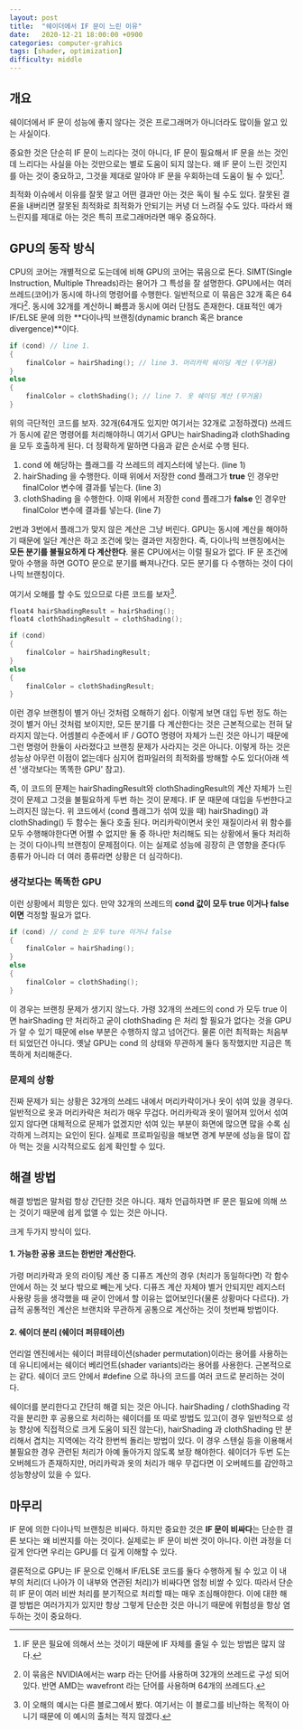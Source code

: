```yaml
---
layout: post
title:  "쉐이더에서 IF 문이 느린 이유"
date:   2020-12-21 18:00:00 +0900
categories: computer-grahics
tags: [shader, optimization]
difficulty: middle
---
```

## 개요
쉐이더에서 IF 문이 성능에 좋지 않다는 것은 프로그래머가 아니더라도 많이들 알고 있는 사실이다.

중요한 것은 단순히 IF 문이 느리다는 것이 아니다, IF 문이 필요해서 IF 문을 쓰는 것인데 느리다는 사실을 아는 것만으로는 별로 도움이 되지 않는다.
왜 IF 문이 느린 것인지를 아는 것이 중요하고, 그것을 제대로 알아야 IF 문을 우회하는데 도움이 될 수 있다[^1].

최적화 이슈에서 이유를 잘못 알고 어떤 결과만 아는 것은 독이 될 수도 있다. 잘못된 결론을 내버리면 잘못된 최적화로 최적화가 안되기는 커녕 더 느려질 수도 있다.
따라서 왜 느린지를 제대로 아는 것은 특히 프로그래머라면 매우 중요하다.

## GPU의 동작 방식
CPU의 코어는 개별적으로 도는데에 비해 GPU의 코어는 묶음으로 돈다. SIMT(Single Instruction, Multiple Threads)라는 용어가 그 특성을 잘 설명한다. GPU에서는 여러 쓰레드(코어)가 동시에 하나의 명령어를 수행한다. 일반적으로 이 묶음은 32개 혹은 64개다[^2]. 동시에 32개를 계산하니 빠름과 동시에 여러 단점도 존재한다. 대표적인 예가 IF/ELSE 문에 의한 **다이나믹 브랜칭(dynamic branch 혹은 brance divergence)**이다.

```cpp
if (cond) // line 1.
{
    finalColor = hairShading(); // line 3. 머리카락 쉐이딩 계산 (무거움)
}
else
{
    finalColor = clothShading(); // line 7. 옷 쉐이딩 계산 (무거움)
}
```

위의 극단적인 코드를 보자. 32개(64개도 있지만 여기서는 32개로 고정하겠다) 쓰레드가 동시에 같은 명령어를 처리해야하니 여기서 GPU는 hairShading과 clothShading을 모두 호출하게 된다.
더 정확하게 말하면 다음과 같은 순서로 수행 된다.

1. cond 에 해당하는 플래그를 각 쓰레드의 레지스터에 넣는다. (line 1)
2. hairShading 을 수행한다. 이때 위에서 저장한 cond 플래그가 **true** 인 경우만 finalColor 변수에 결과를 넣는다. (line 3)
3. clothShading 을 수행한다. 이때 위에서 저장한 cond 플래그가 **false** 인 경우만 finalColor 변수에 결과를 넣는다. (line 7)

2번과 3번에서 플래그가 맞지 않은 계산은 그냥 버린다. GPU는 동시에 계산을 해야하기 때문에 일단 계산은 하고 조건에 맞는 결과만 저장한다. 즉, 다이나믹 브랜칭에서는 **모든 분기를 불필요하게 다 계산한다**.
물론 CPU에서는 이럴 필요가 없다. IF 문 조건에 맞아 수행을 하면 GOTO 문으로 분기를 빠져나간다. 모든 분기를 다 수행하는 것이 다이나믹 브랜칭이다.

여기서 오해를 할 수도 있으므로 다른 코드를 보자[^3].

```cpp
float4 hairShadingResult = hairShading();
float4 clothShadingResult = clothShading();

if (cond)
{
    finalColor = hairShadingResult;
}
else
{
    finalColor = clothShadingResult;
}
```

이런 경우 브랜칭이 별거 아닌 것처럼 오해하기 쉽다. 이렇게 보면 대입 두번 정도 하는 것이 별거 아닌 것처럼 보이지만, 모든 분기를 다 계산한다는 것은 근본적으로는 전혀 달라지지 않는다.
어셈블리 수준에서 IF / GOTO 명령어 자체가 느린 것은 아니기 때문에 그런 명령어 한둘이 사라졌다고 브랜칭 문제가 사라지는 것은 아니다.
이렇게 하는 것은 성능상 아무런 이점이 없는데다 심지어 컴파일러의 최적화를 방해할 수도 있다(아래 섹션 '생각보다는 똑똑한 GPU' 참고).

즉, 이 코드의 문제는 hairShadingResult와 clothShadingResult의 계산 자체가 느린 것이 문제고 그것을 불필요하게 두번 하는 것이 문제다. IF 문 때문에 대입을 두번한다고 느려지진 않는다.
위 코드에서 (cond 플래그가 섞여 있을 때) hairShading() 과 clothShading() 두 함수는 둘다 호출 된다.
머리카락이면서 옷인 재질이라서 위 함수를 모두 수행해야한다면 어쩔 수 없지만 둘 중 하나만 처리해도 되는 상황에서 둘다 처리하는 것이 다이나믹 브랜칭이 문제점이다.
이는 실제로 성능에 굉장히 큰 영향을 준다(두 종류가 아니라 더 여러 종류라면 상황은 더 심각하다).

### 생각보다는 똑똑한 GPU
이런 상황에서 희망은 있다. 만약 32개의 쓰레드의 **cond 값이 모두 true 이거나 false 이면** 걱정할 필요가 없다.

```cpp
if (cond) // cond 는 모두 ture 이거나 false
{
    finalColor = hairShading();
}
else
{
    finalColor = clothShading();
}
```

이 경우는 브랜칭 문제가 생기지 않느다. 가령 32개의 쓰레드의 cond 가 모두 true 이면 hairShading 만 처리하고 굳이 clothShading 은 처리 할 필요가 없다는 것을 GPU가 알 수 있기 때문에 else 부분은 수행하지 않고 넘어간다. 물론 이런 최적화는 처음부터 되었던건 아니다. 옛날 GPU는 cond 의 상태와 무관하게 둘다 동작했지만 지금은 똑똑하게 처리해준다.

### 문제의 상황
진짜 문제가 되는 상황은 32개의 쓰레드 내에서 머리카락이거나 옷이 섞여 있을 경우다. 일반적으로 옷과 머리카락은 처리가 매우 무겁다. 
머리카락과 옷이 떨어져 있어서 섞여 있지 않다면 대체적으로 문제가 없겠지만 섞여 있는 부분이 화면에 많으면 많을 수록 심각하게 느려지는 요인이 된다. 실제로 프로파일링을 해보면 경계 부분에 성능을 많이 잡아 먹는 것을 시각적으로도 쉽게 확인할 수 있다.

## 해결 방법
해결 방법은 말처럼 항상 간단한 것은 아니다. 재차 언급하자면 IF 문은 필요에 의해 쓰는 것이기 때문에 쉽게 없앨 수 있는 것은 아니다.

크게 두가지 방식이 있다.
#### 1. 가능한 공용 코드는 한번만 계산한다.

가령 머리카락과 옷의 라이팅 계산 중 디퓨즈 계산의 경우 (처리가 동일하다면) 각 함수 안에서 하는 것 보다 밖으로 빼는게 낫다. 디퓨즈 계산 자체야 별거 안되지만 레지스터 사용량 등을 생각했을 때 굳이 안에서 할 이유는 없어보인다(물론 상황마다 다르다).
가급적 공통적인 계산은 브랜치와 무관하게 공통으로 계산하는 것이 첫번째 방법이다.

#### 2. 쉐이더 분리 (쉐이더 퍼뮤테이션)

언리얼 엔진에서는 쉐이더 퍼뮤테이션(shader permutation)이라는 용어를 사용하는데 유니티에서는 쉐이더 베리언트(shader variants)라는 용어를 사용한다. 근본적으로는 같다. 쉐이더 코드 안에서 #define 으로 하나의 코드를 여러 코드로 분리하는 것이다.

쉐이더를 분리한다고 간단히 해결 되는 것은 아니다. hairShading / clothShading 각각을 분리한 후 공용으로 처리하는 쉐이더를 또 따로 방법도 있고(이 경우 일반적으로 성능 향상에 직접적으로 크게 도움이 되진 않는다),
hairShading 과 clothShading 만 분리해서 겹치는 지역에는 각각 한번씩 돌리는 방법이 있다. 이 경우 스텐실 등을 이용해서 불필요한 경우 관련된 처리가 아예 돌아가지 않도록 보장 해야한다.
쉐이더가 두번 도는 오버헤드가 존재하지만, 머리카락과 옷의 처리가 매우 무겁다면 이 오버헤드를 감안하고 성능향상이 있을 수 있다.

## 마무리
IF 문에 의한 다이나믹 브랜칭은 비싸다. 하지만 중요한 것은 **IF 문이 비싸다**는 단순한 결론 보다는 왜 비싼지를 아는 것이다. 실제로는 IF 문이 비싼 것이 아니다.
이런 과정을 더 깊게 안다면 우리는 GPU를 더 깊게 이해할 수 있다.

결론적으로 GPU는 IF 문으로 인해서 IF/ELSE 코드를 둘다 수행하게 될 수 있고 이 내부의 처리(더 나아가 이 내부와 연관된 처리)가 비싸다면 엄청 비쌀 수 있다.
따라서 단순히 IF 문이 여러 비싼 처리를 분기적으로 처리할 때는 매우 조심해야한다. 이에 대한 해결 방법은 여러가지가 있지만 항상 그렇게 단순한 것은 아니기 때문에 위험성을 항상 염두하는 것이 중요하다.

[^1]: IF 문은 필요에 의해서 쓰는 것이기 때문에 IF 자체를 줄일 수 있는 방법은 많지 않다.
[^2]: 이 묶음은 NVIDIA에서는 warp 라는 단어를 사용하며 32개의 쓰레드로 구성 되어 있다. 반면 AMD는 wavefront 라는 단어를 사용하며 64개의 쓰레드다.
[^3]: 이 오해의 예시는 다른 블로그에서 봤다. 여기서는 이 블로그를 비난하는 목적이 아니기 때문에 이 예시의 출처는 적지 않겠다.